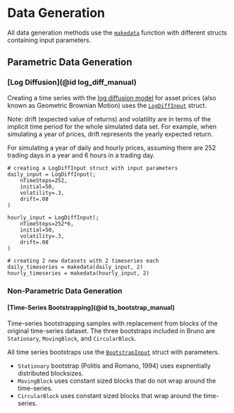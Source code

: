 # Data Generation
All data generation methods use the [`makedata`](@ref) function with different structs containing input parameters. 

## Parametric Data Generation
### [Log Diffusion](@id log_diff_manual)
Creating a time series with the [log diffusion model](https://en.wikipedia.org/wiki/Geometric_Brownian_motion) for asset prices (also known as Geometric Brownian Motion) uses the [`LogDiffInput`](@ref) struct.

Note: drift (expected value of returns) and volatility are in terms of the implicit time period for the whole simulated data set. For example, when simulating a year of prices, drift represents the yearly expected return. 

For simulating a year of daily and hourly prices, assuming there are 252 trading days in a year and 6 hours in a trading day.

```
# creating a LogDiffInput struct with input parameters
daily_input = LogDiffInput(; 
    nTimeSteps=252, 
    initial=50, 
    volatility=.3,
    drift=.08
)

hourly_input = LogDiffInput(; 
    nTimeSteps=252*6, 
    initial=50, 
    volatility=.3,
    drift=.08
)

# creating 2 new datasets with 2 timeseries each
daily_timeseries = makedata(daily_input, 2) 
hourly_timeseries = makedata(hourly_input, 2) 
```

### Non-Parametric Data Generation

#### [Time-Series Bootstrapping](@id ts_bootstrap_manual)
Time-series bootstrapping samples with replacement from blocks of the original time-series dataset. The three bootstraps included in Bruno are `Stationary`, `MovingBlock`, and `CircularBlock`. 

All time series bootstraps use the [`BootstrapInput`](@ref) struct with parameters. 

* `Stationary` bootstrap (Politis and Romano, 1994) uses expnentially distributed blocksizes.
* `MovingBlock` uses constant sized blocks that do not wrap around the time-series.
* `CircularBlock` uses constant sized blocks that wrap around the time-series.
